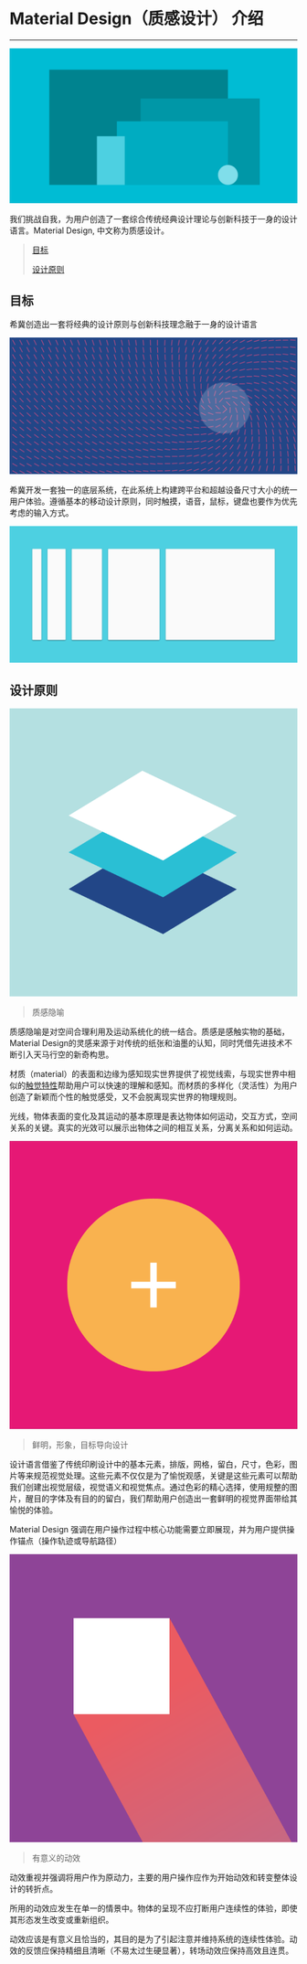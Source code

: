 # Material Design（质感设计） 介绍
----

![](/assets/materialdesign_introduction.png)

我们挑战自我，为用户创造了一套综合传统经典设计理论与创新科技于一身的设计语言。Material Design, 中文称为质感设计。

>[目标](#aim)
>
>[设计原则](#principle)

<h2 id="aim">目标</h2>

希冀创造出一套将经典的设计原则与创新科技理念融于一身的设计语言

![](/assets/materialdesign_goals_language.png)

希冀开发一套独一的底层系统，在此系统上构建跨平台和超越设备尺寸大小的统一用户体验。遵循基本的移动设计原则，同时触摸，语音，鼠标，键盘也要作为优先考虑的输入方式。

![](/assets/materialdesign-goals-cutrectangles_large_xhdpi.png)

<h2 id="principle">设计原则</h2>

![](/assets/materialdesign_principles_metaphor.png)



> 质感隐喻

质感隐喻是对空间合理利用及运动系统化的统一结合。质感是感触实物的基础，Material Design的灵感来源于对传统的纸张和油墨的认知，同时凭借先进技术不断引入天马行空的新奇构思。

材质（material）的表面和边缘为感知现实世界提供了视觉线索，与现实世界中相似的[触觉特性](http://staff.pccu.edu.tw/~tdl/percep12.html "唐大仑 知觉心理学")帮助用户可以快速的理解和感知。而材质的多样化（灵活性）为用户创造了新颖而个性的触觉感受，又不会脱离现实世界的物理规则。

光线，物体表面的变化及其运动的基本原理是表达物体如何运动，交互方式，空间关系的关键。真实的光效可以展示出物体之间的相互关系，分离关系和如何运动。



![](/assets/materialdesign-principles-circleplus_large_xhdpi.png)



> 鲜明，形象，目标导向设计 

设计语言借鉴了传统印刷设计中的基本元素，排版，网格，留白，尺寸，色彩，图片等来规范视觉处理。这些元素不仅仅是为了愉悦观感，关键是这些元素可以帮助我们创建出视觉层级，视觉语义和视觉焦点。通过色彩的精心选择，使用规整的图片，醒目的字体及有目的的留白，我们帮助用户创造出一套鲜明的视觉界面带给其愉悦的体验。

Material Design 强调在用户操作过程中核心功能需要立即展现，并为用户提供操作锚点（操作轨迹或导航路径）



![](/assets/materialdesign-principles-flyingsquare_large_xhdpi.png)



> 有意义的动效

动效重视并强调将用户作为原动力，主要的用户操作应作为开始动效和转变整体设计的转折点。

所用的动效应发生在单一的情景中。物体的呈现不应打断用户连续性的体验，即使其形态发生改变或重新组织。

动效应该是有意义且恰当的，其目的是为了引起注意并维持系统的连续性体验。动效的反馈应保持精细且清晰（不易太过生硬显著），转场动效应保持高效且连贯。

